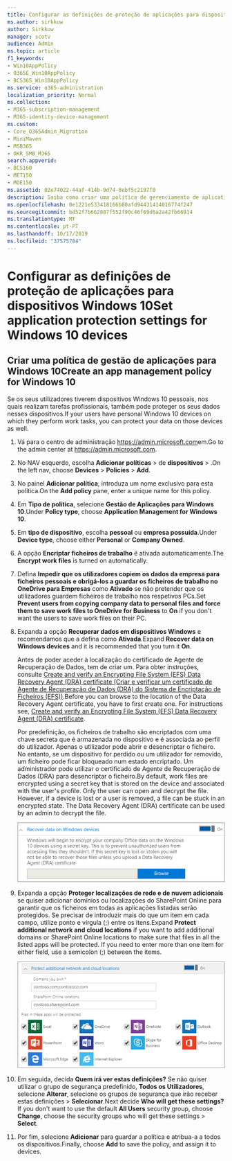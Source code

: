 ```yaml
---
title: Configurar as definições de proteção de aplicações para dispositivos Windows 10
ms.author: sirkkuw
author: Sirkkuw
manager: scotv
audience: Admin
ms.topic: article
f1_keywords:
- Win10AppPolicy
- O365E_Win10AppPolicy
- BCS365_Win10AppPolicy
ms.service: o365-administration
localization_priority: Normal
ms.collection:
- M365-subscription-management
- M365-identity-device-management
ms.custom:
- Core_O365Admin_Migration
- MiniMaven
- MSB365
- OKR_SMB_M365
search.appverid:
- BCS160
- MET150
- MOE150
ms.assetid: 02e74022-44af-414b-9d74-0ebf5c2197f0
description: Saiba como criar uma política de gerenciamento de aplicativos e proteger arquivos de trabalho em dispositivos Windows 10.
ms.openlocfilehash: 0e1221e533418166b80afd94431414016774f247
ms.sourcegitcommit: bd52f7b662887f552f90c46f69d6a2a42fb66914
ms.translationtype: MT
ms.contentlocale: pt-PT
ms.lasthandoff: 10/17/2019
ms.locfileid: "37575784"
---
```

# <a name="set-application-protection-settings-for-windows-10-devices"></a><span data-ttu-id="81199-103">Configurar as definições de proteção de aplicações para dispositivos Windows 10</span><span class="sxs-lookup"><span data-stu-id="81199-103">Set application protection settings for Windows 10 devices</span></span>

## <a name="create-an-app-management-policy-for-windows-10"></a><span data-ttu-id="81199-104">Criar uma política de gestão de aplicações para Windows 10</span><span class="sxs-lookup"><span data-stu-id="81199-104">Create an app management policy for Windows 10</span></span>

<span data-ttu-id="81199-105">Se os seus utilizadores tiverem dispositivos Windows 10 pessoais, nos quais realizam tarefas profissionais, também pode proteger os seus dados nesses dispositivos.</span><span class="sxs-lookup"><span data-stu-id="81199-105">If your users have personal Windows 10 devices on which they perform work tasks, you can protect your data on those devices as well.</span></span>
  
1. <span data-ttu-id="81199-106">Vá para o centro de administração <a href="https://go.microsoft.com/fwlink/p/?linkid=837890" target="_blank">https://admin.microsoft.com</a>em.</span><span class="sxs-lookup"><span data-stu-id="81199-106">Go to the admin center at <a href="https://go.microsoft.com/fwlink/p/?linkid=837890" target="_blank">https://admin.microsoft.com</a>.</span></span> 
    
2. <span data-ttu-id="81199-107">No NAV esquerdo, escolha **Adicionar** **políticas** \> de **dispositivos** \> .</span><span class="sxs-lookup"><span data-stu-id="81199-107">On the left nav, choose **Devices** \> **Policies** \> **Add**.</span></span>

3. <span data-ttu-id="81199-108">No painel **Adicionar política**, introduza um nome exclusivo para esta política.</span><span class="sxs-lookup"><span data-stu-id="81199-108">On the **Add policy** pane, enter a unique name for this policy.</span></span> 
    
4. <span data-ttu-id="81199-109">Em **Tipo de política**, selecione **Gestão de Aplicações para Windows 10**.</span><span class="sxs-lookup"><span data-stu-id="81199-109">Under **Policy type**, choose **Application Management for Windows 10**.</span></span>
    
5. <span data-ttu-id="81199-110">Em **tipo de dispositivo**, escolha **pessoal** ou **empresa possuída**.</span><span class="sxs-lookup"><span data-stu-id="81199-110">Under **Device type**, choose either **Personal** or **Company Owned**.</span></span>
    
6. <span data-ttu-id="81199-111">A opção **Encriptar ficheiros de trabalho** é ativada automaticamente.</span><span class="sxs-lookup"><span data-stu-id="81199-111">The **Encrypt work files** is turned on automatically.</span></span> 
    
7. <span data-ttu-id="81199-112">Defina **Impedir que os utilizadores copiem os dados da empresa para ficheiros pessoais e obrigá-los a guardar os ficheiros de trabalho no OneDrive para Empresas** como **Ativado** se não pretender que os utilizadores guardem ficheiros de trabalho nos respetivos PCs.</span><span class="sxs-lookup"><span data-stu-id="81199-112">Set **Prevent users from copying company data to personal files and force them to save work files to OneDrive for Business** to **On** if you don't want the users to save work files on their PC.</span></span> 
    
9. <span data-ttu-id="81199-113">Expanda a opção **Recuperar dados em dispositivos Windows** e recomendamos que a defina como **Ativada**.</span><span class="sxs-lookup"><span data-stu-id="81199-113">Expand **Recover data on Windows devices** and it is recommended that you turn it **On**.</span></span>
    
    <span data-ttu-id="81199-p101">Antes de poder aceder à localização do certificado de Agente de Recuperação de Dados, tem de criar um. Para obter instruções, consulte [Create and verify an Encrypting File System (EFS) Data Recovery Agent (DRA) certificate (Criar e verificar um certificado de Agente de Recuperação de Dados (DRA) do Sistema de Encriptação de Ficheiros (EFS))](https://go.microsoft.com/fwlink/p/?linkid=853700).</span><span class="sxs-lookup"><span data-stu-id="81199-p101">Before you can browse to the location of the Data Recovery Agent certificate, you have to first create one. For instructions see, [Create and verify an Encrypting File System (EFS) Data Recovery Agent (DRA) certificate](https://go.microsoft.com/fwlink/p/?linkid=853700).</span></span>
    
    <span data-ttu-id="81199-p102">Por predefinição, os ficheiros de trabalho são encriptados com uma chave secreta que é armazenada no dispositivo e é associada ao perfil do utilizador. Apenas o utilizador pode abrir e desencriptar o ficheiro. No entanto, se um dispositivo for perdido ou um utilizador for removido, um ficheiro pode ficar bloqueado num estado encriptado. Um administrador pode utilizar o certificado de Agente de Recuperação de Dados (DRA) para desencriptar o ficheiro.</span><span class="sxs-lookup"><span data-stu-id="81199-p102">By default, work files are encrypted using a secret key that is stored on the device and associated with the user's profile. Only the user can open and decrypt the file. However, if a device is lost or a user is removed, a file can be stuck in an encrypted state. The Data Recovery Agent (DRA) certificate can be used by an admin to decrypt the file.</span></span>
    
    ![Browse to Data Recovery Agent certificate.](media/7d7d664f-b72f-4293-a3e7-d0fa7371366c.png)
  
10. <span data-ttu-id="81199-p103">Expanda a opção **Proteger localizações de rede e de nuvem adicionais** se quiser adicionar domínios ou localizações do SharePoint Online para garantir que os ficheiros em todas as aplicações listadas serão protegidos. Se precisar de introduzir mais do que um item em cada campo, utilize ponto e vírgula (;) entre os itens.</span><span class="sxs-lookup"><span data-stu-id="81199-p103">Expand **Protect additional network and cloud locations** if you want to add additional domains or SharePoint Online locations to make sure that files in all the listed apps will be protected. If you need to enter more than one item for either field, use a semicolon (;) between the items.</span></span>
    
    ![Expand Protect additional network and cloud locations, and enter domains or SharePoint Online sites you own.](media/7afaa0c7-ba53-456d-8c61-312c45e09625.png)
  
11. <span data-ttu-id="81199-p104">Em seguida, decida **Quem irá ver estas definições?** Se não quiser utilizar o grupo de segurança predefinido, **Todos os Utilizadores**, selecione **Alterar**, selecione os grupos de segurança que irão receber estas definições \> **Selecionar**.</span><span class="sxs-lookup"><span data-stu-id="81199-p104">Next decide **Who will get these settings?** If you don't want to use the default **All Users** security group, choose **Change**, choose the security groups who will get these settings \> **Select**.</span></span>
    
12. <span data-ttu-id="81199-126">Por fim, selecione **Adicionar** para guardar a política e atribua-a a todos os dispositivos.</span><span class="sxs-lookup"><span data-stu-id="81199-126">Finally, choose **Add** to save the policy, and assign it to devices.</span></span> 